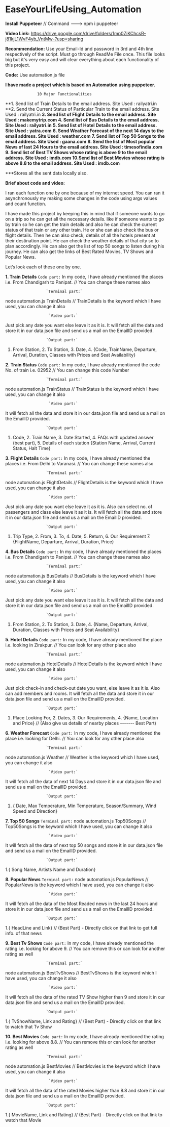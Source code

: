 # EaseYourLifeUsing_Automation
**Install Puppeteer**                                   // Command ---> npm i puppeteer

**Video Link:**
https://drive.google.com/drive/folders/1mp0ZiKChcsR-j81kjL1WvF4yb_VntMw-?usp=sharing

**Recommendation:**
Use your Email-Id and password in 3rd and 4th line respectively of the script.
Must go through ReadMe File once. This file looks big but it's very easy and will clear everything about each functionality of this project.

**Code:**
Use automation.js file

**I have made a project which is based on Automation using puppeteer.** 

                  10 Major Functionalities
**1. Send list of Train Details to the email address.                                     Site Used : railyatri.in
**2. Send the Current Status of Particular Train to the email address.                    Site Used : railyatri.in
**3. Send list of Flight Details to the email address.                                    Site Used : makemytrip.com**
**4. Send list of Bus Details to the email address.                                       Site Used : railyatri.in**
**5. Send list of Hotel Details to the email address.                                     Site Used : yatra.com**
**6. Send Weather Forecast of the next 14 days to the email address.                      Site Used : weather.com**
**7. Send list of Top 50 Songs to the email address.                                      Site Used : gaana.com**
**8. Send the list of Most popular News of last 24 Hours to the email address.            Site Used : timesofindia.com**
**9. Send list of Best TV Shows whose rating is above 9 to the email address.             Site Used : imdb.com**
**10.Send list of Best Movies whose rating is above 8.8 to the email address.             Site Used : imdb.com**

***Stores all the sent data locally also.



**Brief about code and video:**

I ran each function one by one because of my internet speed. You can ran it asynchronously my making some changes in the code using args values and count function.

I have made this project by keeping this in mind that if someone wants to go on a trip so he can get all the necessary details. like if someone wants to go by train so he can get the train details and also he can check the current status of that train or any other train. He or she can also check the bus or flight details. Then he can also check, details of all the hotels present at their destination point. He can check the weather details of that city so to plan accordingly.
He can also get the list of top 50 songs to listen during his journey. 
He can also get the links of Best Rated Movies, TV Shows and Popular News.


Let’s look each of these one by one.


**1. Train Details**
                        `Code part:`
In my code, I have already mentioned the places i.e. From Chandigarh to Panipat.                      // You can change these names also

                      `Terminal part:`
node automation.js TrainDetails                                                                       // TrainDetails is the keyword which I have used, you can change it also

                       `Video part:`
Just pick any date you want else leave it as it is. It will fetch all the data and store it in our data.json file and send us a mail on the EmailID provided.
                        
                      `Output part:`
1. From Station,    2. To Station,    3. Date,    4. {Code, TrainName, Departure, Arrival, Duration, Classes with Prices and Seat Availability}



**2. Train Status**
                        `Code part:`
In my code, I have already mentioned the code No. of train i.e. 02952                                  // You can change this code Number

                      `Terminal part:`
node automation.js TrainStatus                                                                         // TrainStatus is the keyword which I have used, you can change it also

                       `Video part:`
It will fetch all the data and store it in our data.json file and send us a mail on the EmailID provided.
                        
                      `Output part:`
1. Code,    2. Train Name,    3. Date Started,    4. FAQs with updated answer (best part),      5. Details of each station {Station Name, Arrival, Current Status, Halt Time} 



**3. Flight Details**
                        `Code part:`
In my code, I have already mentioned the places i.e. From Delhi to Varanasi.                         // You can change these names also

                      `Terminal part:`
node automation.js FlightDetails                                                                     // FlightDetails is the keyword which I have used, you can change it also

                       `Video part:`
Just pick any date you want else leave it as it is. Also can select no. of passengers and class else leave it as it is. It will fetch all the data and store it in our data.json file and send us a mail on the EmailID provided.
                        
                      `Output part:`
1. Trip Type,   2. From,    3. To,    4. Date,    5. Return,    6. Our Requirement   7. {FlightName, Departure, Arrival, Duration, Price} 



**4. Bus Details**
                        `Code part:`
In my code, I have already mentioned the places i.e. From Chandigarh to Panipat.                        // You can change these names also

                      `Terminal part:`
node automation.js BusDetails                                                                           // BusDetails is the keyword which I have used, you can change it also

                       `Video part:`
Just pick any date you want else leave it as it is. It will fetch all the data and store it in our data.json file and send us a mail on the EmailID provided.
                        
                      `Output part:`
1. From Station,    2. To Station,    3. Date,    4. {Name, Departure, Arrival, Duration, Classes with Prices and Seat Availability}




**5. Hotel Details**
                        `Code part:`
In my code, I have already mentioned the place i.e. looking in Zirakpur.                              // You can look for any other place also

                      `Terminal part:`
node automation.js HotelDetails                                                                       // HotelDetails is the keyword which I have used, you can change it also

                       `Video part:`
Just pick check-in and check-out date you want, else leave it as it is. Also can add members and rooms. It will fetch all the data and store it in our data.json file and send us a mail on the EmailID provided.
                        
                      `Output part:`
1. Place Looking For,    2. Dates,    3. Our Requirements,    4. {Name, Location and Price}           // (Also give us details of nearby places ------- Best Part)



**6. Weather Forecast**
                        `Code part:`
In my code, I have already mentioned the place i.e. looking for Delhi.                                // You can look for any other place also

                      `Terminal part:`
node automation.js Weather                                                                            // Weather is the keyword which I have used, you can change it also

                       `Video part:`
It will fetch all the data of next 14 Days and store it in our data.json file and send us a mail on the EmailID provided.
                        
                      `Output part:`
1. { Date, Max Temperature, Min Temperature, Season/Summary, Wind Speed and Direction}



**7. Top 50 Songs**
                      `Terminal part:`
node automation.js Top50Songs                                                                          // Top50Songs is the keyword which I have used, you can change it also

                       `Video part:`
It will fetch all the data of next top 50 songs and store it in our data.json file and send us a mail on the EmailID provided.
                        
                      `Output part:`
1.{ Song Name, Artists Name and Duration}



**8. Popular News**
                      `Terminal part:`
node automation.js PopularNews                                                                         // PopularNews is the keyword which I have used, you can change it also

                       `Video part:`
It will fetch all the data of the Most Readed news in the last 24 hours and store it in our data.json file and send us a mail on the EmailID provided.
                        
                      `Output part:`
1.{ HeadLine and Link}                                                                             // (Best Part) - Directly click on that link to get full info. of that news



**9. Best Tv Shows**
                        `Code part:`
In my code, I have already mentioned the rating i.e. looking for above 9.                             // You can remove this or can look for another rating as well

                      `Terminal part:`
node automation.js BestTvShows                                                                        // BestTvShows is the keyword which I have used, you can change it also

                       `Video part:`
It will fetch all the data of the rated TV Show higher than 9 and store it in our data.json file and send us a mail on the EmailID provided.
                        
                      `Output part:`
1.{ TvShowName, Link and Rating}                                                                    // (Best Part) - Directly click on that link to watch that Tv Show



**10. Best Movies**
                        `Code part:`
In my code, I have already mentioned the rating i.e. looking for above 8.8.                             // You can remove this or can look for another rating as well

                      `Terminal part:`
node automation.js BestMovies                                                                        // BestMovies is the keyword which I have used, you can change it also

                       `Video part:`
It will fetch all the data of the rated Movies higher than 8.8 and store it in our data.json file and send us a mail on the EmailID provided.
                        
                      `Output part:`
1.{ MovieName, Link and Rating}                                                                    // (Best Part) - Directly click on that link to watch that Movie


